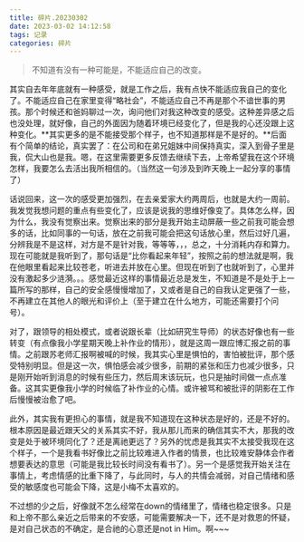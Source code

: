 ```yaml
---
title: 碎片.20230302
date: 2023-03-02 14:12:58
tags: 记录
categories: 碎片
---
```


>不知道有没有一种可能是，不能适应自己的改变。

其实自去年年底就有一种感受，就是工作之后，我有点快不能适应我自己的变化了。不能适应自己在家里变得“略社会”，不能适应自己不再是那个不谙世事的男孩。那个时候还和爸妈聊过一次，询问他们对我这种改变的感受。这种差异感之后也没处理，就好像，自己的外面因为随着环境已经变化了，但是我的心还没跟上这种变化。**其实更多的是不能接受那个样子，也不知道那样是不是好的。**后面有个简单的结论，真实罢了：在公司和在弟兄姐妹中间保持真实，深入到骨子里是我，侃大山也是我。嗯，在这里需要更多反馈去继续下去，上帝希望我在这个环境怎样，我要怎么去活出我所相信的。（当然这一句涉及到昨天晚上一起分享的事情了）

话说回来，这一次的感受更加强烈，在去亲爱家大约两周后，也就是大约一周前。我发觉我想问题的重点有些变化了，应该是说我的思维好像变了。具体怎么样，因为什么，我没有觉察出来。觉察出来的部分是我开始主动屏蔽一些之前我可能会想多的话，比如同事的一句话，放在之前我可能会把这句话放心里，然后过好几遍，分辨我是不是这样，对方是不是针对我，等等等，，，总之，十分消耗内存和算力。现在可能就是我听到了，那句话是“比你看起来年轻”，按照之前的想法就是啊，我在他眼里看起来比较苍老，听进去并放在心里。但现在听到了也就听到了，心里并没有激起多少涟漪。。。感觉最近这样的事情最近总是发生，不知道是不是处于上一篇所写的那样，自己的安全感慢慢增加了，又或者是自己的自我认定更强了一些，不再建立在其他人的眼光和评价上（至于建立在什么地方，可能还需要打个问号）。

对了，跟领导的相处模式，或者说跟长辈（比如研究生导师）的状态好像也有一些转变（有点像我小学星期天晚上补作业的情形），就是这周一跟应博汇报之前的事情。之前跟苏老师汇报啊被喊的时候，我其实心里是惧怕的，害怕被批评，那个感受特别明显。但是这一次，惧怕感会减少很多，前期的紧张和压力也减少很多，只是刚开始听到消息的时候有些压力，然后周末该玩玩，也只是抽时间做一点点准备。这其实更像我小学的时候临了补作业的心情。或许被骂和被批评的阴影在工作后慢慢被治愈了吧。

此外，其实我有更担心的事情，就是我不知道现在这种状态是好的，还是不好的。根本原因是最近跟天父的关系其实不好，我从那儿而来的确信其实不大，那我的改变是处于被环境同化了？还是离祂更远了？另外的忧虑是我其实不太接受我现在这个样子，一个是我看书好像比之前比较难进入作者的情景，也比较难安静体会作者想要表达的意思（可能是我比较长时间没有看书了）。另一个是感觉我开始关注在事情上，考虑情感的比重下降了，与此同时，与人的共情会减弱，对自己情绪和感受的敏感度也可能会下降，这是小梅不太喜欢的。

不过想的少之后，好像就不怎么经常在down的情绪里了，情绪也稳定很多。只是和上帝不那么亲近之后带来的不安感，可能需要解决一下，还不是对救恩的怀疑，是对自己状态的不确定，是合祂的心意还是not in Him。啊~~~